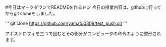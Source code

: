 #今日はマークダウンでREADMEを作るドン
今日の授業内容は、githubに行ってからgit cloneをしました。

'''
git clone https://github.com/yamato0308/test_push.git
'''

アポストロフィを三つで囲むとその部分がコンピュータの命令のように整形されます。